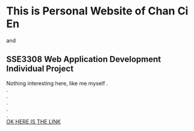 # This is Personal Website of Chan Ci En
and
## SSE3308 Web Application Development Individual Project

Nothing interesting here, like me myself
. <br>
. <br>
. <br>
. <br>
. <br>
. <br>
[OK HERE IS THE LINK](https://chance-personal-website.000webhostapp.com)
